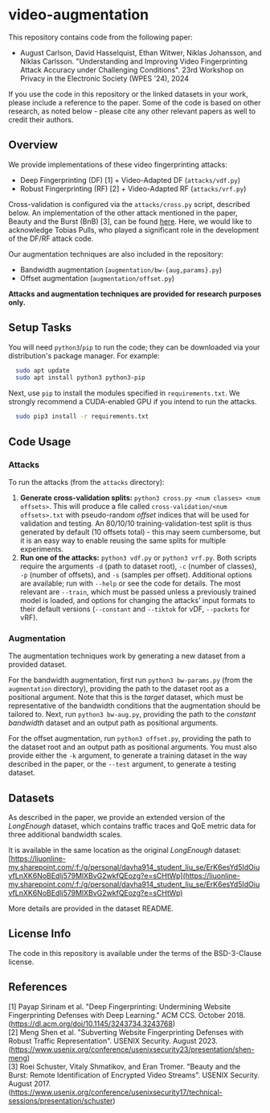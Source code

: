 # video-augmentation

This repository contains code from the following paper:
 - August Carlson, David Hasselquist, Ethan Witwer, Niklas Johansson, and Niklas Carlsson. "Understanding and Improving Video Fingerprinting Attack Accuracy under Challenging Conditions". 23rd Workshop on Privacy in the Electronic Society (WPES '24), 2024

If you use the code in this repository or the linked datasets in your work, please include a reference to the paper.
Some of the code is based on other research, as noted below - please cite any other relevant papers as well to credit their authors.

## Overview

We provide implementations of these video fingerprinting attacks:
 - Deep Fingerprinting (DF) [1] + Video-Adapted DF (`attacks/vdf.py`)
 - Robust Fingerprinting (RF) [2] + Video-Adapted RF (`attacks/vrf.py`)

Cross-validation is configured via the `attacks/cross.py` script, described below. An implementation of the other attack mentioned in the paper, Beauty and the Burst (BnB) [3], can be found [here](https://github.com/trafnex/raising-the-bar). Here, we would like to acknowledge Tobias Pulls, who played a significant role in the development of the DF/RF attack code.

Our augmentation techniques are also included in the repository:
 - Bandwidth augmentation (`augmentation/bw-{aug,params}.py`)
 - Offset augmentation (`augmentation/offset.py`)

**Attacks and augmentation techniques are provided for research purposes only.**

## Setup Tasks

You will need `python3`/`pip` to run the code; they can be downloaded via your distribution's package manager. For example:

```bash
  sudo apt update
  sudo apt install python3 python3-pip
```

Next, use `pip` to install the modules specified in `requirements.txt`. We strongly recommend a CUDA-enabled GPU if you intend to run the attacks.

```bash
  sudo pip3 install -r requirements.txt
```

## Code Usage

### Attacks

To run the attacks (from the `attacks` directory):

 1. **Generate cross-validation splits:** `python3 cross.py <num classes> <num offsets>`. This will produce a file called `cross-validation/<num offsets>.txt` with pseudo-random *offset* indices that will be used for validation and testing. An 80/10/10 training-validation-test split is thus generated by default (10 offsets total) - this may seem cumbersome, but it is an easy way to enable reusing the same splits for multiple experiments.
 2. **Run one of the attacks:** `python3 vdf.py` or `python3 vrf.py`. Both scripts require the arguments `-d` (path to dataset root), `-c` (number of classes), `-p` (number of offsets), and `-s` (samples per offset). Additional options are available; run with `--help` or see the code for details. The most relevant are `--train`, which must be passed unless a previously trained model is loaded, and options for changing the attacks' input formats to their default versions (`--constant` and `--tiktok` for vDF, `--packets` for vRF).

### Augmentation

The augmentation techniques work by generating a new dataset from a provided dataset.

For the bandwidth augmentation, first run `python3 bw-params.py` (from the `augmentation` directory), providing the path to the dataset root as a positional argument. Note that this is the *target* dataset, which must be representative of the bandwidth conditions that the augmentation should be tailored to. Next, run `python3 bw-aug.py`, providing the path to the *constant bandwidth* dataset and an output path as positional arguments.

For the offset augmentation, run `python3 offset.py`, providing the path to the dataset root and an output path as positional arguments. You must also provide either the `-k` argument, to generate a training dataset in the way described in the paper, or the `--test` argument, to generate a testing dataset.

## Datasets

As described in the paper, we provide an extended version of the _LongEnough_ dataset, which contains traffic traces and QoE metric data for three additional bandwidth scales.

It is available in the same location as the original _LongEnough_ dataset: [https://liuonline-my.sharepoint.com/:f:/g/personal/davha914_student_liu_se/ErK6esYd5IdOiuvfLnXK6NoBEdlj579MlXBvG2wkfQEozg?e=sCHtWp](https://liuonline-my.sharepoint.com/:f:/g/personal/davha914_student_liu_se/ErK6esYd5IdOiuvfLnXK6NoBEdlj579MlXBvG2wkfQEozg?e=sCHtWp)

More details are provided in the dataset README.

## License Info

The code in this repository is available under the terms of the BSD-3-Clause license.

## References
 [1] Payap Sirinam et al. "Deep Fingerprinting: Undermining Website Fingerprinting Defenses with Deep Learning." ACM CCS. October 2018. (https://dl.acm.org/doi/10.1145/3243734.3243768)  
 [2] Meng Shen et al. "Subverting Website Fingerprinting Defenses with Robust Traffic Representation". USENIX Security. August 2023. (https://www.usenix.org/conference/usenixsecurity23/presentation/shen-meng)  
 [3] Roei Schuster, Vitaly Shmatikov, and Eran Tromer. "Beauty and the Burst: Remote Identification of Encrypted Video Streams". USENIX Security. August 2017. (https://www.usenix.org/conference/usenixsecurity17/technical-sessions/presentation/schuster)
